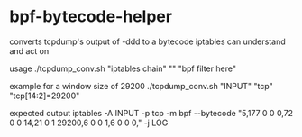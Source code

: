 # bpf-bytecode-helper
converts tcpdump's output of -ddd to a bytecode iptables can understand and act on

usage
./tcpdump_conv.sh "iptables chain" "<transport protocol>" "bpf filter here"
  
 example for a window size of 29200
 ./tcpdump_conv.sh "INPUT" "tcp" "tcp[14:2]=29200"
 
 expected output
 iptables -A INPUT -p tcp -m bpf --bytecode "5,177 0 0 0,72 0 0 14,21 0 1 29200,6 0 0 1,6 0 0 0," -j LOG
